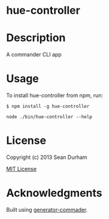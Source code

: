 hue-controller
=============

# Description

A commander CLI app

# Usage

To install hue-controller from npm, run:

```
$ npm install -g hue-controller
```

```node ./bin/hue-controller --help```

# License

Copyright (c) 2013 Sean Durham

[MIT License](http://en.wikipedia.org/wiki/MIT_License)

# Acknowledgments

Built using [generator-commader](https://github.com/Hypercubed/generator-commander).
